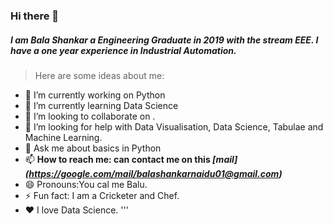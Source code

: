 ### Hi there 👋


##### I am Bala Shankar a Engineering Graduate in 2019 with the stream EEE. I have a one year experience in Industrial Automation. 

> Here are some ideas about me:

- 🔭 I’m currently working on Python
- 🌱 I’m currently learning  Data Science
- 👯 I’m looking to collaborate on .
- 🤔 I’m looking for help with Data Visualisation, Data Science, Tabulae and Machine Learning.
- 💬 Ask me about basics in Python
- 📫 **How to reach me: can contact me on this *[mail] (https://google.com/mail/balashankarnaidu01@gmail.com)***
- 😄 Pronouns:You cal me Balu.
- ⚡ Fun fact: I am a Cricketer and Chef.
- :heart: I love Data Science.
'''
